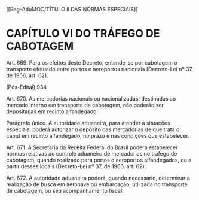 [[Reg-AduMOC/TÍTULO II DAS NORMAS ESPECIAIS]]

# CAPÍTULO VI DO TRÁFEGO DE CABOTAGEM

Art. 669. Para os efeitos deste Decreto, entende-se por
cabotagem o transporte efetuado entre portos e aeroportos
nacionais (Decreto-Lei nº 37, de 1966, art. 62).

(Pós-Edital)    934

Art. 670. As mercadorias nacionais ou nacionalizadas,
destinadas ao mercado interno em transporte de
cabotagem, não poderão ser depositadas em recinto
alfandegado.

Parágrafo único. A autoridade aduaneira, para atender a
situações especiais, poderá autorizar o depósito das
mercadorias de que trata o caput em recinto alfandegado,
no prazo e nas condições que estabelecer.

Art. 671. A Secretaria da Receita Federal do Brasil poderá
estabelecer normas relativas ao controle aduaneiro de
mercadorias no tráfego de cabotagem, quando realizado
para portos e aeroportos alfandegados, ou a partir desses
locais (Decreto-Lei nº 37, de 1966, art. 62).

Art. 672. A autoridade aduaneira poderá, quando necessário,
determinar a realização de busca em aeronave ou
embarcação, utilizada no transporte de cabotagem, ou seu
acompanhamento fiscal.